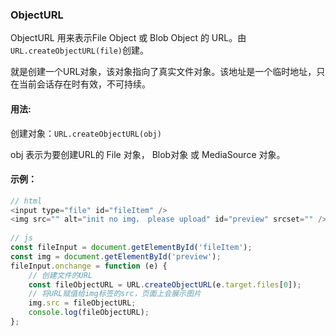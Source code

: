 ### ObjectURL

ObjectURL	用来表示File Object 或 Blob Object 的 URL。由`URL.createObjectURL(file)`创建。

就是创建一个URL对象，该对象指向了真实文件对象。该地址是一个临时地址，只在当前会话存在时有效，不可持续。

#### 用法:

创建对象：`URL.createObjectURL(obj)` 

obj 表示为要创建URL的 File 对象， Blob对象 或 MediaSource 对象。

#### 示例：

```js
// html
<input type="file" id="fileItem" />
<img src="" alt="init no img， please upload" id="preview" srcset="" />
    
// js
const fileInput = document.getElementById('fileItem');
const img = document.getElementById('preview');
fileInput.onchange = function (e) {
    // 创建文件的URL
    const fileObjectURL = URL.createObjectURL(e.target.files[0]);
    // 将URL赋值给img标签的src，页面上会展示图片
    img.src = fileObjectURL;
    console.log(fileObjectURL);
};    
```

